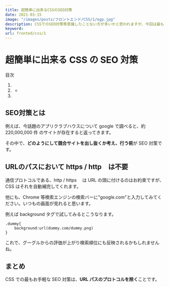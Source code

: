 ```yaml
---
title: 超簡単に出来るCSSのSEO対策
date: 2021-03-15
image: "/images/posts/フロントエンド/CSS/1/ogp.jpg"
description: CSSでのSEO対策等意識したことない方が多いかと思われますが、今回は最もお手軽だと思われるCSSでのSEO対策について紹介していきたいと思います。
keyword:
url: fronted/css/1
---
```


# 超簡単に出来る CSS の SEO 対策

<div>
   <p>目次</p>
   <ol>
      <li>
         <a href="#1"></a>
      </li>
      <li>
         <a href="#"></a>
         <ul>
            <li>
              <a href="#"></a>
            </li>
         </ul>
      </li>
      <li>
        <a href="#"></a>
      </li>
   </ol>
</div>

<h2 id="1">SEO対策とは</h2>

例えば、今話題のアプリクラブハウスについて google で調べると、約 220,000,000 件 のサイトが存在すると返ってきます。

その中で、**どのようにして競合サイトを出し抜くか考え、行う術**が SEO 対策です。

<h2 id="2">URLのパスにおいて https / http　は不要</h2>

通信プロトコルである、http / https 　は URL の頭に付けるのはお約束ですが、CSS はそれを自動補完してくれます。

他にも、Chrome 等検索エンジンの検索バーに"google.com"と入力してみてください。いつもの画面が見れると思います。

例えば background タグで試してみるとこうなります。

```
.dummy{
    background:url(dummy.com/dummy.png)
}
```

これで、グーグルからの評価が上がり検索順位にも反映されるかもしれませんね。

<h2 id="3">まとめ</h2>

CSS での最もお手軽な SEO 対策は、**URL パスのプロトコルを除く**ことです。

